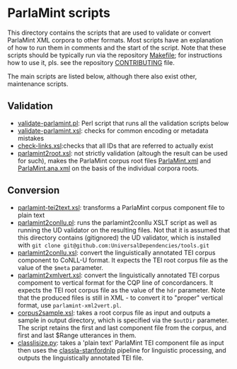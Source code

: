 # ParlaMint scripts

This directory contains the scripts that are used to validate or
convert ParlaMint XML corpora to other formats. Most scripts have an
explanation of how to run them in comments and the start of the
script. Note that these scripts should be typically run via the repository
[Makefile](../Makefile); for instructions how to use it, pls. see the
repository [CONTRIBUTING](../CONTRIBUTING.md) file.

The main scripts are listed below, although there also exist other, maintenance scripts.

## Validation

* [validate-parlamint.pl](validate-parlamint.pl): Perl script that
  runs all the validation scripts below
* [validate-parlamint.xsl](validate-parlamint.xsl): checks for common
  encoding or metadata mistakes
* [check-links.xsl](check-links.xsl):checks that all IDs that are referred to actually exist
* [parlamint2root.xsl](parlamint2root.xsl): not strictly validation (altough the result can be used for such), makes the ParlaMint corpus root files [ParlaMint.xml](../ParlaMint.xml) and [ParlaMint.ana.xml](../ParlaMint.ana.xml) on the basis of the individual corpora roots.

## Conversion

* [parlamint-tei2text.xsl](parlamint-tei2text.xsl): transforms a ParlaMint corpus component file to plain text
* [parlamint2conllu.pl](parlamint2conllu.pl): runs the parlamint2conllu XSLT script as well as running the
  UD validator on the resulting files. Not that it is assumed that this directory contains (gitignored) the UD  validator, which is installed with `git clone git@github.com:UniversalDependencies/tools.git`
* [parlamint2conllu.xsl](parlamint2conllu.xsl): convert the linguistically annotated TEI corpus
  component to CoNLL-U format. It expects the TEI root corpus file as the value of the `$meta` parameter.
* [parlamint2xmlvert.xsl](parlamint2xmlvert.xsl): convert the linguistically annotated TEI corpus compoment to
  vertical format for the CQP line of concordancers.
  It expects the TEI root corpus file as the value of the `hdr`
  parameter. Note that the produced files is still in XML - to convert it to "proper"
  vertical format, use `parlamint-xml2vert.pl`.
* [corpus2sample.xsl](corpus2sample.xsl): takes a root corpus file as input and outputs a sample in output 
  directory, which is specified via the `$outDir` parameter. The script retains the
  first and last component file from the corpus, and first and last $Range utterances in them.
* [classlisize.py](classlisize.py): takes a 'plain text' ParlaMint TEI component file as input then uses
  the [classla-stanfordnlp](https://github.com/clarinsi/classla-stanfordnlp) pipeline for
  linguistic processing, and outputs the linguistically annotated TEI file.
